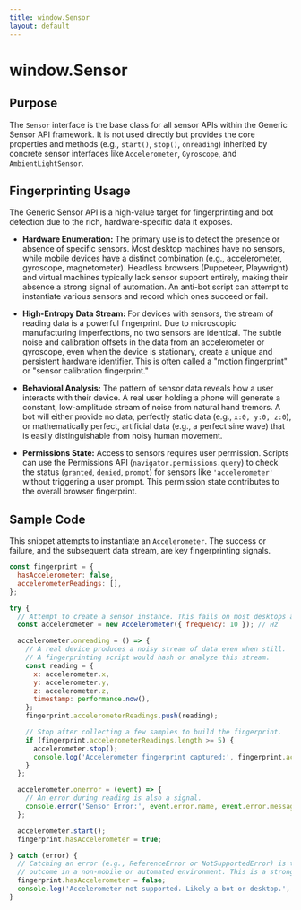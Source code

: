 ```yaml
---
title: window.Sensor
layout: default
---
```

# window.Sensor
## Purpose
The `Sensor` interface is the base class for all sensor APIs within the Generic Sensor API framework. It is not used directly but provides the core properties and methods (e.g., `start()`, `stop()`, `onreading`) inherited by concrete sensor interfaces like `Accelerometer`, `Gyroscope`, and `AmbientLightSensor`.

## Fingerprinting Usage
The Generic Sensor API is a high-value target for fingerprinting and bot detection due to the rich, hardware-specific data it exposes.

*   **Hardware Enumeration:** The primary use is to detect the presence or absence of specific sensors. Most desktop machines have no sensors, while mobile devices have a distinct combination (e.g., accelerometer, gyroscope, magnetometer). Headless browsers (Puppeteer, Playwright) and virtual machines typically lack sensor support entirely, making their absence a strong signal of automation. An anti-bot script can attempt to instantiate various sensors and record which ones succeed or fail.

*   **High-Entropy Data Stream:** For devices with sensors, the stream of reading data is a powerful fingerprint. Due to microscopic manufacturing imperfections, no two sensors are identical. The subtle noise and calibration offsets in the data from an accelerometer or gyroscope, even when the device is stationary, create a unique and persistent hardware identifier. This is often called a "motion fingerprint" or "sensor calibration fingerprint."

*   **Behavioral Analysis:** The pattern of sensor data reveals how a user interacts with their device. A real user holding a phone will generate a constant, low-amplitude stream of noise from natural hand tremors. A bot will either provide no data, perfectly static data (e.g., `x:0, y:0, z:0`), or mathematically perfect, artificial data (e.g., a perfect sine wave) that is easily distinguishable from noisy human movement.

*   **Permissions State:** Access to sensors requires user permission. Scripts can use the Permissions API (`navigator.permissions.query`) to check the status (`granted`, `denied`, `prompt`) for sensors like `'accelerometer'` without triggering a user prompt. This permission state contributes to the overall browser fingerprint.

## Sample Code
This snippet attempts to instantiate an `Accelerometer`. The success or failure, and the subsequent data stream, are key fingerprinting signals.

```javascript
const fingerprint = {
  hasAccelerometer: false,
  accelerometerReadings: [],
};

try {
  // Attempt to create a sensor instance. This fails on most desktops and in many bots.
  const accelerometer = new Accelerometer({ frequency: 10 }); // Hz

  accelerometer.onreading = () => {
    // A real device produces a noisy stream of data even when still.
    // A fingerprinting script would hash or analyze this stream.
    const reading = {
      x: accelerometer.x,
      y: accelerometer.y,
      z: accelerometer.z,
      timestamp: performance.now(),
    };
    fingerprint.accelerometerReadings.push(reading);

    // Stop after collecting a few samples to build the fingerprint.
    if (fingerprint.accelerometerReadings.length >= 5) {
      accelerometer.stop();
      console.log('Accelerometer fingerprint captured:', fingerprint.accelerometerReadings);
    }
  };

  accelerometer.onerror = (event) => {
    // An error during reading is also a signal.
    console.error('Sensor Error:', event.error.name, event.error.message);
  };

  accelerometer.start();
  fingerprint.hasAccelerometer = true;

} catch (error) {
  // Catching an error (e.g., ReferenceError or NotSupportedError) is the most common
  // outcome in a non-mobile or automated environment. This is a strong bot signal.
  fingerprint.hasAccelerometer = false;
  console.log('Accelerometer not supported. Likely a bot or desktop.', error.name);
}
```